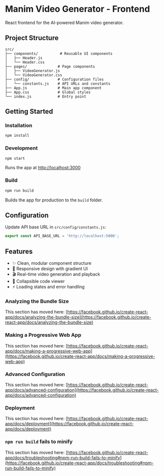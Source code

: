 # Manim Video Generator - Frontend

React frontend for the AI-powered Manim video generator.

## Project Structure

```
src/
├── components/          # Reusable UI components
│   ├── Header.js
│   └── Header.css
├── pages/              # Page components
│   ├── VideoGenerator.js
│   └── VideoGenerator.css
├── config/             # Configuration files
│   └── constants.js    # API URLs and constants
├── App.js              # Main app component
├── App.css             # Global styles
└── index.js            # Entry point
```

## Getting Started

### Installation

```bash
npm install
```

### Development

```bash
npm start
```

Runs the app at [http://localhost:3000](http://localhost:3000)

### Build

```bash
npm run build
```

Builds the app for production to the `build` folder.

## Configuration

Update API base URL in `src/config/constants.js`:

```javascript
export const API_BASE_URL = 'http://localhost:5000';
```

## Features

- ✨ Clean, modular component structure
- 🎨 Responsive design with gradient UI
- 🎬 Real-time video generation and playback
- 📝 Collapsible code viewer
- ⚡ Loading states and error handling


### Analyzing the Bundle Size

This section has moved here: [https://facebook.github.io/create-react-app/docs/analyzing-the-bundle-size](https://facebook.github.io/create-react-app/docs/analyzing-the-bundle-size)

### Making a Progressive Web App

This section has moved here: [https://facebook.github.io/create-react-app/docs/making-a-progressive-web-app](https://facebook.github.io/create-react-app/docs/making-a-progressive-web-app)

### Advanced Configuration

This section has moved here: [https://facebook.github.io/create-react-app/docs/advanced-configuration](https://facebook.github.io/create-react-app/docs/advanced-configuration)

### Deployment

This section has moved here: [https://facebook.github.io/create-react-app/docs/deployment](https://facebook.github.io/create-react-app/docs/deployment)

### `npm run build` fails to minify

This section has moved here: [https://facebook.github.io/create-react-app/docs/troubleshooting#npm-run-build-fails-to-minify](https://facebook.github.io/create-react-app/docs/troubleshooting#npm-run-build-fails-to-minify)
